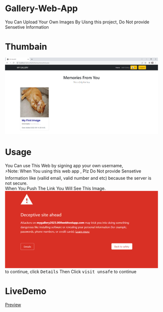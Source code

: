 # Gallery-Web-App
You Can Upload Your Own Images By Uisng this project, Do Not provide Sensetive Information

# Thumbain
![](./thum.PNG)

# Usage 
You Can use This Web by signing app your own username, <br>⚡Note: When You using this web app , Plz Do Not provide Sensetive Information like (vallid email, valid number and etc) because the server is not secure.<br>
When You Push The Link You Will See This Image.<br>
![](./danger.PNG)<br>
to continue, click <kbd>Details</kbd> Then Click <kbd>visit unsafe</kbd> to continue

# LiveDemo
[Preview](https://mygallery2023.000webhostapp.com/)

